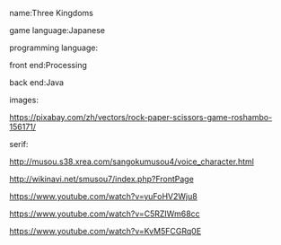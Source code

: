 name:Three Kingdoms




game language:Japanese




programming language:

front end:Processing

back end:Java




images:

https://pixabay.com/zh/vectors/rock-paper-scissors-game-roshambo-156171/




serif:   

http://musou.s38.xrea.com/sangokumusou4/voice_character.html

http://wikinavi.net/smusou7/index.php?FrontPage

https://www.youtube.com/watch?v=yuFoHV2Wju8

https://www.youtube.com/watch?v=C5RZIWm68cc

https://www.youtube.com/watch?v=KvM5FCGRq0E



